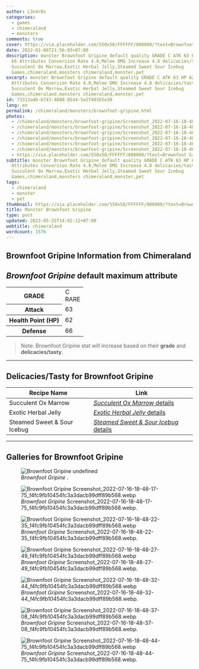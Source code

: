 ```yaml
---
author: L3n4r0x
categories:
  - games
  - chimeraland
  - monsters
comments: true
cover: https://via.placeholder.com/550x50/FFFFFF/000000/?text=Brownfoot Gripine
date: 2022-01-06T21:56:03+07:00
description: monster Brownfoot Gripine default quality GRADE C ATK 63 HP 62 DEF
  66 Attributes Conversion Rate 4.0,Melee DMG Increase 4.8 delicacies/tasty
  Succulent Ox Marrow,Exotic Herbal Jelly,Steamed Sweet Sour Icebug
  Games,chimeraland,monsters chimeraland,monster,pet
excerpt: monster Brownfoot Gripine default quality GRADE C ATK 63 HP 62 DEF 66
  Attributes Conversion Rate 4.0,Melee DMG Increase 4.8 delicacies/tasty
  Succulent Ox Marrow,Exotic Herbal Jelly,Steamed Sweet Sour Icebug
  Games,chimeraland,monsters chimeraland,monster,pet
id: 73313a46-b743-4888-8544-5e2f401b5e30
lang: en
permalink: /chimeraland/monsters/brownfoot-gripine.html
photos:
  - /chimeraland/monsters/brownfoot-gripine/Screenshot_2022-07-16-18-48-17-75_f4fc9fb10454fc3a3dacb99dff89b568.webp
  - /chimeraland/monsters/brownfoot-gripine/Screenshot_2022-07-16-18-48-22-35_f4fc9fb10454fc3a3dacb99dff89b568.webp
  - /chimeraland/monsters/brownfoot-gripine/Screenshot_2022-07-16-18-48-27-49_f4fc9fb10454fc3a3dacb99dff89b568.webp
  - /chimeraland/monsters/brownfoot-gripine/Screenshot_2022-07-16-18-48-32-44_f4fc9fb10454fc3a3dacb99dff89b568.webp
  - /chimeraland/monsters/brownfoot-gripine/Screenshot_2022-07-16-18-48-37-08_f4fc9fb10454fc3a3dacb99dff89b568.webp
  - /chimeraland/monsters/brownfoot-gripine/Screenshot_2022-07-16-18-48-44-75_f4fc9fb10454fc3a3dacb99dff89b568.webp
  - https://via.placeholder.com/550x50/FFFFFF/000000/?text=Brownfoot Gripine
subtitle: monster Brownfoot Gripine default quality GRADE C ATK 63 HP 62 DEF 66
  Attributes Conversion Rate 4.0,Melee DMG Increase 4.8 delicacies/tasty
  Succulent Ox Marrow,Exotic Herbal Jelly,Steamed Sweet Sour Icebug
  Games,chimeraland,monsters chimeraland,monster,pet
tags:
  - chimeraland
  - monster
  - pet
thumbnail: https://via.placeholder.com/550x50/FFFFFF/000000/?text=Brownfoot Gripine
title: Monster Brownfoot Gripine
type: post
updated: 2023-05-25T14:02:12+07:00
webtitle: chimeraland
wordcount: 1576
---
```


<link
  rel="stylesheet"
  href="https://rawcdn.githack.com/dimaslanjaka/Web-Manajemen/870a349/css/bootstrap-5-3-0-alpha3-wrapper.css"
/>
<section id="bootstrap-wrapper">
  <div data-bs-theme="dark">
    <h2>Brownfoot Gripine Information from Chimeraland</h2>
    <h2 id="attribute"><i>Brownfoot Gripine</i> default maximum attribute</h2>
    <div class="row">
      <div class="col mb-2">
        <div class="card">
          <div class="card-body">
            <table>
              <tr>
                <th>GRADE</th>
                <td>C <br /><span class="text-primary">RARE</span></td>
              </tr>
              <tr>
                <th>Attack</th>
                <td>63</td>
              </tr>
              <tr>
                <th>Health Point (HP)</th>
                <td>62</td>
              </tr>
              <tr>
                <th>Defense</th>
                <td>66</td>
              </tr>
            </table>
          </div>
        </div>
      </div>
    </div>
    <blockquote class="bd-callout bd-callout-warning">
      Note: Brownfoot Gripine stat will increase based on their <b>grade</b> and
      <b>delicacies/tasty</b>.
    </blockquote>
    <hr />
    <h2 id="delicacies">Delicacies/Tasty for Brownfoot Gripine</h2>
    <div class="card">
      <div class="card-body">
        <div class="table-responsive">
          <table class="table table-striped">
            <thead>
              <tr>
                <th>Recipe Name</th>
                <th>Link</th>
              </tr>
            </thead>
            <tbody>
              <tr>
                <td>Succulent Ox Marrow</td>
                <td>
                  <a
                    href="#"
                    class="text-primary"
                    title="Click here to view recipe Succulent Ox Marrow details"
                    ><i>Succulent Ox Marrow</i> details</a
                  >
                </td>
              </tr>
              <tr>
                <td>Exotic Herbal Jelly</td>
                <td>
                  <a
                    href="https://www.webmanajemen.com/chimeraland/recipes/exotic-herbal-jelly.html"
                    class="text-primary"
                    title="Click here to view recipe Exotic Herbal Jelly details"
                    ><i>Exotic Herbal Jelly</i> details</a
                  >
                </td>
              </tr>
              <tr>
                <td>Steamed Sweet &amp; Sour Icebug</td>
                <td>
                  <a
                    href="https://www.webmanajemen.com/chimeraland/recipes/steamed-sweet-and-sour-icebug.html"
                    class="text-primary"
                    title="Click here to view recipe Steamed Sweet &amp; Sour Icebug details"
                    ><i>Steamed Sweet &amp; Sour Icebug</i> details</a
                  >
                </td>
              </tr>
            </tbody>
          </table>
        </div>
      </div>
    </div>
    <hr />
    <div id="gallery">
      <h2>Galleries for Brownfoot Gripine</h2>
      <div class="row">
        <div class="col-lg-6 col-12">
          <figure>
            <img
              src="https://www.webmanajemen.com/undefined"
              alt="Brownfoot Gripine undefined"
            />
            <figcaption style="word-wrap: break-word">
              <i>Brownfoot Gripine</i> .
            </figcaption>
          </figure>
        </div>
        <div class="col-lg-6 col-12">
          <figure>
            <img
              src="https://www.webmanajemen.com/chimeraland/monsters/brownfoot-gripine/Screenshot_2022-07-16-18-48-17-75_f4fc9fb10454fc3a3dacb99dff89b568.webp"
              alt="Brownfoot Gripine Screenshot_2022-07-16-18-48-17-75_f4fc9fb10454fc3a3dacb99dff89b568.webp"
            />
            <figcaption style="word-wrap: break-word">
              <i>Brownfoot Gripine</i>
              Screenshot_2022-07-16-18-48-17-75_f4fc9fb10454fc3a3dacb99dff89b568.webp.
            </figcaption>
          </figure>
        </div>
        <div class="col-lg-6 col-12">
          <figure>
            <img
              src="https://www.webmanajemen.com/chimeraland/monsters/brownfoot-gripine/Screenshot_2022-07-16-18-48-22-35_f4fc9fb10454fc3a3dacb99dff89b568.webp"
              alt="Brownfoot Gripine Screenshot_2022-07-16-18-48-22-35_f4fc9fb10454fc3a3dacb99dff89b568.webp"
            />
            <figcaption style="word-wrap: break-word">
              <i>Brownfoot Gripine</i>
              Screenshot_2022-07-16-18-48-22-35_f4fc9fb10454fc3a3dacb99dff89b568.webp.
            </figcaption>
          </figure>
        </div>
        <div class="col-lg-6 col-12">
          <figure>
            <img
              src="https://www.webmanajemen.com/chimeraland/monsters/brownfoot-gripine/Screenshot_2022-07-16-18-48-27-49_f4fc9fb10454fc3a3dacb99dff89b568.webp"
              alt="Brownfoot Gripine Screenshot_2022-07-16-18-48-27-49_f4fc9fb10454fc3a3dacb99dff89b568.webp"
            />
            <figcaption style="word-wrap: break-word">
              <i>Brownfoot Gripine</i>
              Screenshot_2022-07-16-18-48-27-49_f4fc9fb10454fc3a3dacb99dff89b568.webp.
            </figcaption>
          </figure>
        </div>
        <div class="col-lg-6 col-12">
          <figure>
            <img
              src="https://www.webmanajemen.com/chimeraland/monsters/brownfoot-gripine/Screenshot_2022-07-16-18-48-32-44_f4fc9fb10454fc3a3dacb99dff89b568.webp"
              alt="Brownfoot Gripine Screenshot_2022-07-16-18-48-32-44_f4fc9fb10454fc3a3dacb99dff89b568.webp"
            />
            <figcaption style="word-wrap: break-word">
              <i>Brownfoot Gripine</i>
              Screenshot_2022-07-16-18-48-32-44_f4fc9fb10454fc3a3dacb99dff89b568.webp.
            </figcaption>
          </figure>
        </div>
        <div class="col-lg-6 col-12">
          <figure>
            <img
              src="https://www.webmanajemen.com/chimeraland/monsters/brownfoot-gripine/Screenshot_2022-07-16-18-48-37-08_f4fc9fb10454fc3a3dacb99dff89b568.webp"
              alt="Brownfoot Gripine Screenshot_2022-07-16-18-48-37-08_f4fc9fb10454fc3a3dacb99dff89b568.webp"
            />
            <figcaption style="word-wrap: break-word">
              <i>Brownfoot Gripine</i>
              Screenshot_2022-07-16-18-48-37-08_f4fc9fb10454fc3a3dacb99dff89b568.webp.
            </figcaption>
          </figure>
        </div>
        <div class="col-lg-6 col-12">
          <figure>
            <img
              src="https://www.webmanajemen.com/chimeraland/monsters/brownfoot-gripine/Screenshot_2022-07-16-18-48-44-75_f4fc9fb10454fc3a3dacb99dff89b568.webp"
              alt="Brownfoot Gripine Screenshot_2022-07-16-18-48-44-75_f4fc9fb10454fc3a3dacb99dff89b568.webp"
            />
            <figcaption style="word-wrap: break-word">
              <i>Brownfoot Gripine</i>
              Screenshot_2022-07-16-18-48-44-75_f4fc9fb10454fc3a3dacb99dff89b568.webp.
            </figcaption>
          </figure>
        </div>
      </div>
    </div>
  </div>
</section>